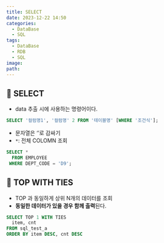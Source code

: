 ```yaml
---
title: SELECT
date: 2023-12-22 14:50
categories:
  - DataBase
  - SQL
tags:
  - DataBase
  - RDB
  - SQL
image: 
path:
---
```


## 🌈 SELECT

- data 추출 시에 사용하는 명령어이다.

```sql
SELECT '컬럼명1', '컬럼명' 2 FROM '테이블명' [WHERE '조건식'];
```


- 문자열은 ‘’로 감싸기
- `*`: 전체 COLOMN 조회

```sql
SELECT *
  FROM EMPLOYEE
 WHERE DEPT_CODE = 'D9';
```

## 🌈 TOP WITH TIES

- TOP 과 동일하게 상위 N개의 데이터를 조회
- **동일한 데이터가 있을 경우 함께 출력**된다.

```sql
SELECT TOP 1 WITH TIES
  item, cnt
FROM sql_test_a
ORDER BY item DESC, cnt DESC
```